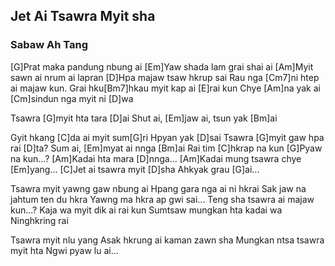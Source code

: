 ## Jet Ai Tsawra Myit sha
### Sabaw Ah Tang


[G]Prat maka pandung nbung ai 
[Em]Yaw shada lam grai shai ai
[Am]Myit sawn ai nrum ai lapran 
[D]Hpa majaw tsaw hkrup sai
Rau nga [Cm7]ni htep ai majaw kun.
Grai hku[Bm7]hkau myit kap ai [E]rai kun
Chye [Am]na yak ai [Cm]sindun nga myit ni [D]wa 



Tsawra [G]myit hta tara [D]ai 
Shut ai, [Em]jaw ai, tsun yak [Bm]ai

Gyit hkang [C]da ai myit sum[G]ri 
Hpyan yak [D]sai
Tsawra [G]myit gaw hpa rai [D]ta? 
Sum ai, [Em]myat ai nnga [Bm]ai
Rai tim [C]hkrap na kun [G]Pyaw na kun...?
[Am]Kadai hta mara [D]nnga... 
[Am]Kadai mung tsawra chye [Em]yang...
[C]Jet ai tsawra myit [D]sha Ahkyak grau [G]ai...


Tsawra myit yawng gaw nbung ai Hpang gara nga ai ni hkrai
Sak jaw na jahtum ten du hkra Yawng ma hkra ap gwi sai...
Teng sha tsawra ai majaw kun...? Kaja wa myit dik ai rai kun
Sumtsaw mungkan hta kadai wa Ninghkring rai

Tsawra myit nlu yang Asak hkrung ai kaman zawn sha
Mungkan ntsa tsawra myit hta Ngwi pyaw lu ai...